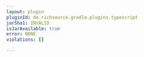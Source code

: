 ```yaml
---
layout: plugin
pluginId: de.richsource.gradle.plugins.typescript
jarSha1: INVALID
isJarAvailable: true
error: NONE
violations: []

---
```

